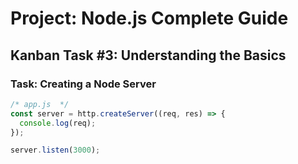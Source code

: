 # Project: Node.js Complete Guide

## Kanban Task #3: Understanding the Basics

### Task: Creating a Node Server

```Javascript
/* app.js  */
const server = http.createServer((req, res) => {
  console.log(req);  
});

server.listen(3000);
```
